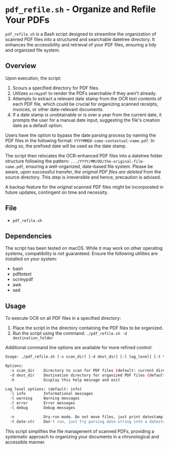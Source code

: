 # `pdf_refile.sh` - Organize and Refile Your PDFs

`pdf_refile.sh` is a Bash script designed to streamline the organization of scanned PDF files into a structured and searchable datetree directory. It enhances the accessibility and retrieval of your PDF files, ensuring a tidy and organized file system.

## Overview

Upon execution, the script:

1. Scours a specified directory for PDF files.
2. Utilizes `ocrmypdf` to render the PDFs searchable if they aren't already.
3. Attempts to extract a relevant date stamp from the OCR text contents of each PDF file, which could be crucial for organizing scanned receipts, invoices, or other date-relevant documents.
4. If a date stamp is unobtainable or is over a year from the current date, it prompts the user for a manual date input, suggesting the file's creation date as a default option.

Users have the option to bypass the date parsing process by naming the PDF files in the following format: `YYYYMMDD-some-contextual-name.pdf`. In doing so, the prefixed date will be used as the date stamp.

The script then relocates the OCR-enhanced PDF files into a datetree folder structure following the pattern: `.../YYYY/MM/DD/the-original-file-name.pdf`, ensuring a well-organized, date-based file system. Please be aware, upon successful transfer, *the original PDF files are deleted* from the source directory. This step is irreversible and hence, precaution is advised.

A backup feature for the original scanned PDF files might be incorporated in future updates, contingent on time and necessity.

## File

- `pdf_refile.sh`

## Dependencies

The script has been tested on macOS. While it may work on other operating systems, compatibility is not guaranteed. Ensure the following utilities are installed on your system:

- bash
- pdftotext
- ocrmypdf
- awk
- sed

## Usage

To execute OCR on all PDF files in a specified directory:

1. Place the script in the directory containing the PDF files to be organized.
2. Run the script using the command: `./pdf_refile.sh -d destination_folder`

Additional command line options are available for more refined control:

```bash
Usage: ./pdf_refile.sh [-s scan_dir] [-d dest_dir] [-l log_level] [-t test_date] [-n]

Options:
  -s scan_dir    Directory to scan for PDF files (default: current directory)
  -d dest_dir    Destination directory for organized PDF files (default: current directory)
  -h             Display this help message and exit

Log level options: (default: info)
  -l info        Informational messages
  -l warning     Warning messages
  -l error       Error messages
  -l debug       Debug messages

  -n             Dry-run mode. Do not move files, just print datestamp.
  -t date-str    Don't run, just try parsing date-string into a datestamp.
```

This script simplifies the file management of scanned PDFs, providing a systematic approach to organizing your documents in a chronological and accessible manner.
